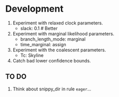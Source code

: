 # Development

1. Experiment with relaxed clock parameters.
    - slack: 0.1 # Better
1. Experiment with marginal likelihood parameters.
    - branch_length_mode: marginal
    - time_marginal: assign
1. Experiment with the coalescent parameters.
    - Tc: Skyline
1. Catch bad lower confidence bounds.

## TO DO

1. Think about snippy_dir in rule ```eager```...

